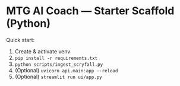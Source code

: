 # MTG AI Coach — Starter Scaffold (Python)

Quick start:
1) Create & activate venv
2) `pip install -r requirements.txt`
3) `python scripts/ingest_scryfall.py`
4) (Optional) `uvicorn api.main:app --reload`
5) (Optional) `streamlit run ui/app.py`

